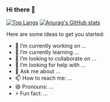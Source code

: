 ### Hi there 👋

[![Top Langs](https://github-readme-stats.vercel.app/api/top-langs/?username=tree0303&layout=compact&theme=merko)](https://github.com/anuraghazra/github-readme-stats)
[![Anurag's GitHub stats](https://github-readme-stats.vercel.app/api?username=tree0303&theme=onedark&show_icons=true)](https://github.com/anuraghazra/github-readme-stats)

Here are some ideas to get you started:

- 🔭 I’m currently working on ...
- 🌱 I’m currently learning ...
- 👯 I’m looking to collaborate on ...
- 🤔 I’m looking for help with ...
- 💬 Ask me about ...
- 📫 How to reach me: ...
- 😄 Pronouns: ...
- ⚡ Fun fact: ...
